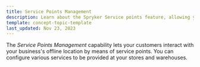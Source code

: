 ```yaml
---
title: Service Points Management
description: Learn about the Spryker Service points feature, allowing you to provide your services at offline locations.
template: concept-topic-template
last_updated: Nov 23, 2023
---
```


The *Service Points Management* capability lets your customers interact with your business's offline location by means of service points. You can configure various services to be provided at your stores and warehouses.
